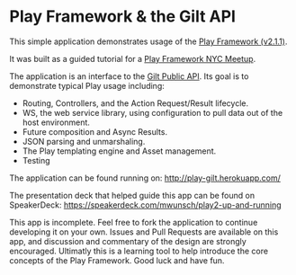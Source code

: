 Play Framework & the Gilt API
=============================

This simple application demonstrates usage of the [Play Framework (v2.1.1)](http://www.playframework.com/).

It was built as a guided tutorial for a [Play Framework NYC Meetup](http://www.meetup.com/Play-NYC/).

The application is an interface to the [Gilt Public API](http://dev.gilt.com/). Its goal is to demonstrate typical Play usage including:

+ Routing, Controllers, and the Action Request/Result lifecycle.
+ WS, the web service library, using configuration to pull data out of the host environment.
+ Future composition and Async Results.
+ JSON parsing and unmarshaling.
+ The Play templating engine and Asset management.
+ Testing

The application can be found running on: http://play-gilt.herokuapp.com/

The presentation deck that helped guide this app can be found on SpeakerDeck: https://speakerdeck.com/mwunsch/play2-up-and-running

This app is incomplete. Feel free to fork the application to continue developing it on your own. Issues and Pull Requests are available on this app, and discussion and commentary of the design are strongly encouraged. Ultimatly this is a learning tool to help introduce the core concepts of the Play Framework. Good luck and have fun.

